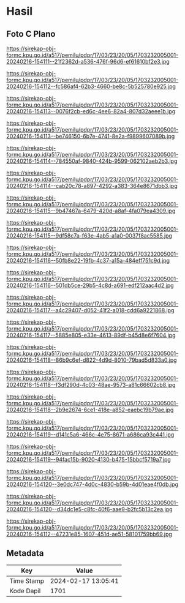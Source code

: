# Hasil

## Foto C Plano

https://sirekap-obj-formc.kpu.go.id/a517/pemilu/pdpr/17/03/23/20/05/1703232005001-20240216-154111--21f2362d-a536-476f-96d6-ef61610bf2e3.jpg

https://sirekap-obj-formc.kpu.go.id/a517/pemilu/pdpr/17/03/23/20/05/1703232005001-20240216-154112--fc586af4-62b3-4660-be8c-5b525780e925.jpg

https://sirekap-obj-formc.kpu.go.id/a517/pemilu/pdpr/17/03/23/20/05/1703232005001-20240216-154113--0076f2cb-ed6c-4ee6-82a4-807d32aeee1b.jpg

https://sirekap-obj-formc.kpu.go.id/a517/pemilu/pdpr/17/03/23/20/05/1703232005001-20240216-154113--be746150-6b7e-4741-8e2a-f9899607089b.jpg

https://sirekap-obj-formc.kpu.go.id/a517/pemilu/pdpr/17/03/23/20/05/1703232005001-20240216-154114--784550af-9840-424b-9599-062102aeb2b3.jpg

https://sirekap-obj-formc.kpu.go.id/a517/pemilu/pdpr/17/03/23/20/05/1703232005001-20240216-154114--cab20c78-a897-4292-a383-364e8671dbb3.jpg

https://sirekap-obj-formc.kpu.go.id/a517/pemilu/pdpr/17/03/23/20/05/1703232005001-20240216-154115--9b47467a-6479-420d-a8af-4fa079ea4309.jpg

https://sirekap-obj-formc.kpu.go.id/a517/pemilu/pdpr/17/03/23/20/05/1703232005001-20240216-154115--9df58c7a-f63e-4ab5-a1a0-0037f8ac5585.jpg

https://sirekap-obj-formc.kpu.go.id/a517/pemilu/pdpr/17/03/23/20/05/1703232005001-20240216-154116--50fb8e22-19fb-4c37-a15a-484eff751c9d.jpg

https://sirekap-obj-formc.kpu.go.id/a517/pemilu/pdpr/17/03/23/20/05/1703232005001-20240216-154116--501db5ce-29b5-4c8d-a691-edf212aac4d2.jpg

https://sirekap-obj-formc.kpu.go.id/a517/pemilu/pdpr/17/03/23/20/05/1703232005001-20240216-154117--a4c29407-d052-41f2-a018-cdd6a9221868.jpg

https://sirekap-obj-formc.kpu.go.id/a517/pemilu/pdpr/17/03/23/20/05/1703232005001-20240216-154117--5885e805-e33e-4613-89df-b45d8e6f7604.jpg

https://sirekap-obj-formc.kpu.go.id/a517/pemilu/pdpr/17/03/23/20/05/1703232005001-20240216-154118--86b9c6ef-d822-4d9d-8010-79bad5d833a0.jpg

https://sirekap-obj-formc.kpu.go.id/a517/pemilu/pdpr/17/03/23/20/05/1703232005001-20240216-154118--f3df290d-4c03-48ae-9573-a81c66602cb8.jpg

https://sirekap-obj-formc.kpu.go.id/a517/pemilu/pdpr/17/03/23/20/05/1703232005001-20240216-154118--2b9e2674-6ce1-418e-a852-eaebc19b79ae.jpg

https://sirekap-obj-formc.kpu.go.id/a517/pemilu/pdpr/17/03/23/20/05/1703232005001-20240216-154119--d141c5a6-466c-4e75-8671-a686ca93c441.jpg

https://sirekap-obj-formc.kpu.go.id/a517/pemilu/pdpr/17/03/23/20/05/1703232005001-20240216-154119--94fac15b-9020-4130-b475-15bbcf5719a7.jpg

https://sirekap-obj-formc.kpu.go.id/a517/pemilu/pdpr/17/03/23/20/05/1703232005001-20240216-154120--3e0dc747-4d0c-4830-b59b-4d01eae4f0db.jpg

https://sirekap-obj-formc.kpu.go.id/a517/pemilu/pdpr/17/03/23/20/05/1703232005001-20240216-154120--d34dc1e5-c8fc-40f6-aae9-b2fc5b13c2ea.jpg

https://sirekap-obj-formc.kpu.go.id/a517/pemilu/pdpr/17/03/23/20/05/1703232005001-20240216-154112--47231e85-1607-451d-ae51-58101759bb69.jpg


## Metadata

| Key        | Value               |
| ---------- | ------------------- |
| Time Stamp | 2024-02-17 13:05:41 |
| Kode Dapil | 1701                |



